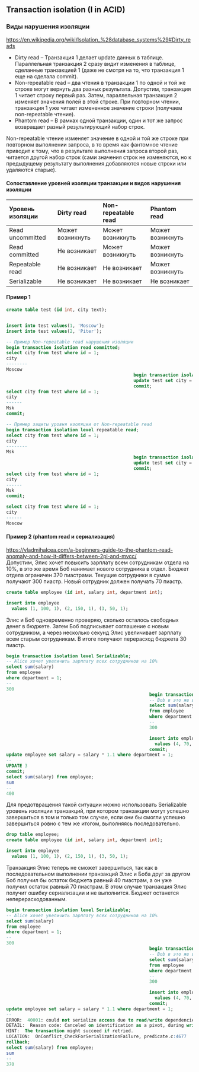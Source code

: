 ## Transaction isolation (I in ACID)

### Виды нарушения изоляции
https://en.wikipedia.org/wiki/Isolation_%28database_systems%29#Dirty_reads

- Dirty read – Транзакция 1 делает update данных в таблице. Параллельная транзакция 2 сразу видит изменения в таблице, сделанные транзакцией 1 (даже не смотря на то, что транзакция 1 еще на сделала commit).
- Non-repeatable read – два чтения в транзакции 1 по одной и той же строке могут вернуть два разных результата. Допустим, транзакция 1 читает строку первый раз. Затем, параллельная транзакция 2 изменяет эначения полей в этой строке. При повторном чтении, транзакция 1 уже читает измененное значение строки (получаем non-repeatable чтение).
- Phantom read – В рамках одной транзакции, один и тот же запрос возвращает разный результирующий набор строк.

Non-repeatable чтение изменяет значение в одной и той же строке при повторном выполнении запроса, в то время как фантомное чтение приводит к тому, что в результате выполнения запроса второй раз, читается другой набор строк (сами значения строк не изменяются, но к предыдущему результату выполнения добавляются новые строки или удаляются старые).

#### Сопоставление уровней изоляции транзакции и видов нарушения изоляции
| Уровень изоляции | Dirty read | Non-repeatable read | Phantom read |
| :------------- | :------------- | :------------- | :------------- |
| Read uncommitted | Может возникнуть | Может возникнуть | Может возникнуть |
| Read committed | Не возникает | Может возникнуть | Может возникнуть |
| Repeatable read | Не возникает | Не возникает | Может возникнуть |
| Serializable | Не возникает | Не возникает | Не возникает |

#### Пример 1
```sql
create table test (id int, city text);


insert into test values(1, 'Moscow');
insert into test values(2, 'Piter');
```

```sql
-- Пример Non-repeatable read нарушения изоляции
begin transaction isolation read committed;
select city from test where id = 1;
city
--------
Moscow
                                                begin transaction isolation read committed;
                                                update test set city = 'Msk' where id = 1;
                                                commit;
select city from test where id = 1;
city
------
Msk
commit;                                                
```

```sql
-- Пример защиты уровня изоляции от Non-repeatable read
begin transaction isolation level repeatable read;
select city from test where id = 1;
city
--------
Msk
                                                begin transaction isolation level repeatable read;
                                                update test set city = 'Moscow' where id = 1;
                                                commit;
select city from test where id = 1;
city
------
Msk
commit;

select city from test where id = 1;
city
------
Moscow
```

#### Пример 2 (phantom read и сериализация)
https://vladmihalcea.com/a-beginners-guide-to-the-phantom-read-anomaly-and-how-it-differs-between-2pl-and-mvcc/  
Допустим, Элис хочет повысить зарплату всем сотрудникам отдела на 10%, в это же время Боб нанимает нового сотрудника в отдел. Бюджет отдела ограничен 370 пиастрами. Текущие сотрудники в сумме получают 300 пиастр. Новый сотрудник должен получать 70 пиастр.  
```sql
create table employee (id int, salary int, department int);

insert into employee
  values (1, 100, 1), (2, 150, 1), (3, 50, 1);
```

Элис и Боб одновременно проверяю, сколько осталось свободных денег в бюджете. Затем Боб подписывает соглашение с новым сотрудником, а через несколько секунд Элис увеличивает зарплату всем старым сотрудникам. В итоге получают перерасход бюджета 30 пиастр.  
```sql
begin transaction isolation level Serializable;
-- Alice хочет увеличить зарплату всех сотрудников на 10%
select sum(salary)
from employee
where department = 1;
--
300
                                                      begin transaction isolation level Serializable;
                                                      -- Bob в это же время нанимает нового сотрудника
                                                      select sum(salary)
                                                      from employee
                                                      where department = 1;
                                                      --
                                                      300

                                                      insert into employee
                                                        values (4, 70, 1);
                                                      commit;
update employee set salary = salary * 1.1 where department = 1;
--
UPDATE 3
commit;
select sum(salary) from employee;
sum
--
400
```

Для предотвращения такой ситуации можно использовать Serializable уровень изоляции транзакций, при котором транзакции могут успешно завершиться в том и только том случае, если они бы смогли успешно завершиться ровно с тем же итогом, выполняясь последовательно.  
```sql
drop table employee;
create table employee (id int, salary int, department int);

insert into employee
  values (1, 100, 1), (2, 150, 1), (3, 50, 1);
```

Транзакция Элис теперь не сможет завершиться, так как в последовательном выполнении транзакций Элис и Боба друг за другом Боб получил бы остаток бюджета равный 40 пиастрам, а он уже получил остаток равный 70 пиастрам. В этом случае транзакция Элис получит ошибку сериализации и не выполнится. Бюджет останется неперерасходованным.  
```sql
begin transaction isolation level Serializable;
-- Alice хочет увеличить зарплату всех сотрудников на 10%
select sum(salary)
from employee
where department = 1;
--
300
                                                      begin transaction isolation level Serializable;
                                                      -- Bob в это же время нанимает нового сотрудника
                                                      select sum(salary)
                                                      from employee
                                                      where department = 1;
                                                      --
                                                      300

                                                      insert into employee
                                                        values (4, 70, 1);
                                                      commit;
update employee set salary = salary * 1.1 where department = 1;
--
ERROR:  40001: could not serialize access due to read/write dependencies among transactions
DETAIL:  Reason code: Canceled on identification as a pivot, during write.
HINT:  The transaction might succeed if retried.
LOCATION:  OnConflict_CheckForSerializationFailure, predicate.c:4677
rollback;
select sum(salary) from employee;
sum
--
370
```
